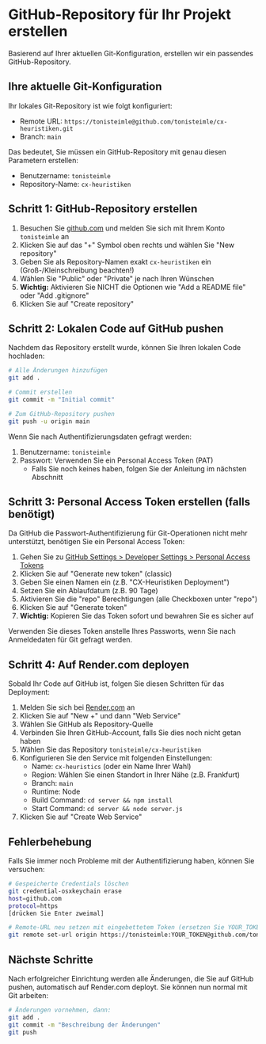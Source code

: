 # GitHub-Repository für Ihr Projekt erstellen

Basierend auf Ihrer aktuellen Git-Konfiguration, erstellen wir ein passendes GitHub-Repository.

## Ihre aktuelle Git-Konfiguration

Ihr lokales Git-Repository ist wie folgt konfiguriert:
- Remote URL: `https://tonisteimle@github.com/tonisteimle/cx-heuristiken.git`
- Branch: `main`

Das bedeutet, Sie müssen ein GitHub-Repository mit genau diesen Parametern erstellen:
- Benutzername: `tonisteimle`
- Repository-Name: `cx-heuristiken`

## Schritt 1: GitHub-Repository erstellen

1. Besuchen Sie [github.com](https://github.com) und melden Sie sich mit Ihrem Konto `tonisteimle` an
2. Klicken Sie auf das "+" Symbol oben rechts und wählen Sie "New repository"
3. Geben Sie als Repository-Namen exakt `cx-heuristiken` ein (Groß-/Kleinschreibung beachten!)
4. Wählen Sie "Public" oder "Private" je nach Ihren Wünschen
5. **Wichtig:** Aktivieren Sie NICHT die Optionen wie "Add a README file" oder "Add .gitignore"
6. Klicken Sie auf "Create repository"

## Schritt 2: Lokalen Code auf GitHub pushen

Nachdem das Repository erstellt wurde, können Sie Ihren lokalen Code hochladen:

```bash
# Alle Änderungen hinzufügen
git add .

# Commit erstellen
git commit -m "Initial commit"

# Zum GitHub-Repository pushen
git push -u origin main
```

Wenn Sie nach Authentifizierungsdaten gefragt werden:
1. Benutzername: `tonisteimle`
2. Passwort: Verwenden Sie ein Personal Access Token (PAT)
   - Falls Sie noch keines haben, folgen Sie der Anleitung im nächsten Abschnitt

## Schritt 3: Personal Access Token erstellen (falls benötigt)

Da GitHub die Passwort-Authentifizierung für Git-Operationen nicht mehr unterstützt, benötigen Sie ein Personal Access Token:

1. Gehen Sie zu [GitHub Settings > Developer Settings > Personal Access Tokens](https://github.com/settings/tokens)
2. Klicken Sie auf "Generate new token" (classic)
3. Geben Sie einen Namen ein (z.B. "CX-Heuristiken Deployment")
4. Setzen Sie ein Ablaufdatum (z.B. 90 Tage)
5. Aktivieren Sie die "repo" Berechtigungen (alle Checkboxen unter "repo")
6. Klicken Sie auf "Generate token"
7. **Wichtig:** Kopieren Sie das Token sofort und bewahren Sie es sicher auf

Verwenden Sie dieses Token anstelle Ihres Passworts, wenn Sie nach Anmeldedaten für Git gefragt werden.

## Schritt 4: Auf Render.com deployen

Sobald Ihr Code auf GitHub ist, folgen Sie diesen Schritten für das Deployment:

1. Melden Sie sich bei [Render.com](https://render.com) an
2. Klicken Sie auf "New +" und dann "Web Service"
3. Wählen Sie GitHub als Repository-Quelle
4. Verbinden Sie Ihren GitHub-Account, falls Sie dies noch nicht getan haben
5. Wählen Sie das Repository `tonisteimle/cx-heuristiken`
6. Konfigurieren Sie den Service mit folgenden Einstellungen:
   - Name: `cx-heuristics` (oder ein Name Ihrer Wahl)
   - Region: Wählen Sie einen Standort in Ihrer Nähe (z.B. Frankfurt)
   - Branch: `main`
   - Runtime: Node
   - Build Command: `cd server && npm install`
   - Start Command: `cd server && node server.js`
7. Klicken Sie auf "Create Web Service"

## Fehlerbehebung

Falls Sie immer noch Probleme mit der Authentifizierung haben, können Sie versuchen:

```bash
# Gespeicherte Credentials löschen
git credential-osxkeychain erase
host=github.com
protocol=https
[drücken Sie Enter zweimal]

# Remote-URL neu setzen mit eingebettetem Token (ersetzen Sie YOUR_TOKEN)
git remote set-url origin https://tonisteimle:YOUR_TOKEN@github.com/tonisteimle/cx-heuristiken.git
```

## Nächste Schritte

Nach erfolgreicher Einrichtung werden alle Änderungen, die Sie auf GitHub pushen, automatisch auf Render.com deployt. Sie können nun normal mit Git arbeiten:

```bash
# Änderungen vornehmen, dann:
git add .
git commit -m "Beschreibung der Änderungen"
git push
```
